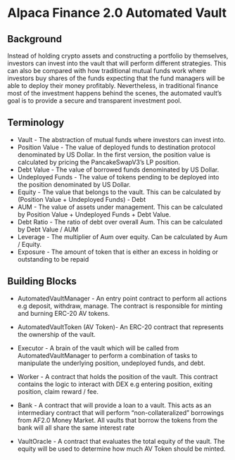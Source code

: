 # Alpaca Finance 2.0 Automated Vault

## Background

Instead of holding crypto assets and constructing a portfolio by themselves, investors can invest into the vault that will perform different strategies. This can also be compared with how traditional mutual funds work where investors buy shares of the funds expecting that the fund managers will be able to deploy their money profitably. Nevertheless, in traditional finance most of the investment happens behind the scenes, the automated vault’s goal is to provide a secure and transparent investment pool.

## Terminology

- Vault - The abstraction of mutual funds where investors can invest into.
- Position Value - The value of deployed funds to destination protocol denominated by US Dollar. In the first version, the position value is calculated by pricing the PancakeSwapV3’s LP position.
- Debt Value - The value of borrowed funds denominated by US Dollar.
- Undeployed Funds - The value of tokens pending to be deployed into the position denominated by US Dollar. 
- Equity - The value that belongs to the vault. This can be calculated by (Position Value + Undeployed Funds) - Debt
- AUM - The value of assets under management. This can be calculated by Position Value + Undeployed Funds + Debt Value.
- Debt Ratio - The ratio of debt over overall Aum. This can be calculated by Debt Value / AUM
- Leverage - The multiplier of Aum over equity. Can be calculated by Aum / Equity.
- Exposure - The amount of token that is either an excess in holding or outstanding to be repaid


## Building Blocks

- AutomatedVaultManager - An entry point contract to perform all actions e.g deposit, withdraw, manage. The contract is responsible for minting and burning ERC-20 AV tokens.

- AutomatedVaultToken (AV Token)- An ERC-20 contract that represents the ownership of the vault.

- Executor - A brain of the vault which will be called from AutomatedVaultManager to perform a combination of tasks to manipulate the underlying position, undeployed funds, and debt.

- Worker - A contract that holds the position of the vault. This contract contains the logic to interact with DEX e.g entering position, exiting position, claim reward / fee.

- Bank - A contract that will provide a loan to a vault. This acts as an intermediary contract that will perform “non-collateralized” borrowings from AF2.0 Money Market. All vaults that borrow the tokens from the bank will all share the same interest rate

- VaultOracle - A contract that evaluates the total equity of the vault. The equity will be used to determine how much AV Token should be minted.
